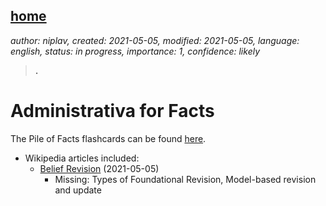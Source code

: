 [home](./index.md)
-------------------

*author: niplav, created: 2021-05-05, modified: 2021-05-05, language: english, status: in progress, importance: 1, confidence: likely*

> __.__

Administrativa for Facts
=========================

The Pile of Facts flashcards can be found [here](./flash/pof.apkg).

* Wikipedia articles included:
	* [Belief Revision](https://en.wikipedia.org/wiki/Belief_revision) (2021-05-05)
		* Missing: Types of Foundational Revision, Model-based revision and update
